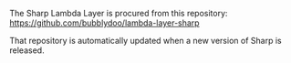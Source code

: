 The Sharp Lambda Layer is procured from this repository:
https://github.com/bubblydoo/lambda-layer-sharp

That repository is automatically updated when a new version of Sharp is released.
